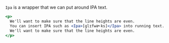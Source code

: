 `Ipa` is a wrapper that we can put around IPA text.

```jsx
<p>
  We'll want to make sure that the line heights are even.
  You can insert IPA such as <Ipa>[ɡlɪfwə˞ks]</Ipa> into running text.
  We'll want to make sure that the line heights are even.
</p>
```
